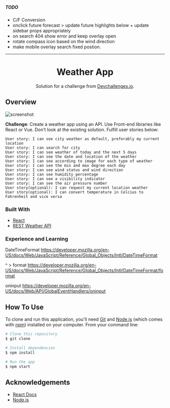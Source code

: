 ##### TODO

- C/F Conversion
- onclick future forecast > update future highlights below + update sidebar props appropriately
- on search 404 show error and keep overlay open
- rotate compass icon based on the wind direction
- make mobile overlay search fixed postion.

---

<h1 align="center">Weather App</h1>

<div align="center">
   Solution for a challenge from  <a href="http://devchallenges.io" target="_blank">Devchallenges.io</a>.
</div>

## Overview

![screenshot](https://user-images.githubusercontent.com/16707738/92399059-5716eb00-f132-11ea-8b14-bcacdc8ec97b.png)

**Challenge**: Create a weather app using an API. Use Front-end libraries like React or Vue. Don’t look at the existing solution. Fulfill user stories below:

    User story: I can see city weather as default, preferably my current location
    User story: I can search for city
    User story: I can see weather of today and the next 5 days
    User story: I can see the date and location of the weather
    User story: I can see according to image for each type of weather
    User story: I can see the min and max degree each day
    User story: I can see wind status and wind direction
    User story: I can see humidity percentage
    User story: I can see a visibility indicator
    User story: I can see the air pressure number
    User story(optional): I can request my current location weather
    User story(optional): I can convert temperature in Celcius to Fahrenheit and vice versa

### Built With

<!-- This section should list any major frameworks that you built your project using. Here are a few examples.-->

- [React](https://reactjs.org/)
- [REST Weather API](https://www.metaweather.com/api/)

### Experience and Learning

DateTimeFormat https://developer.mozilla.org/en-US/docs/Web/JavaScript/Reference/Global_Objects/Intl/DateTimeFormat

^ > format https://developer.mozilla.org/en-US/docs/Web/JavaScript/Reference/Global_Objects/Intl/DateTimeFormat/format

oninput https://developer.mozilla.org/en-US/docs/Web/API/GlobalEventHandlers/oninput

## How To Use

<!-- Example: -->

To clone and run this application, you'll need [Git](https://git-scm.com) and [Node.js](https://nodejs.org/en/download/) (which comes with [npm](http://npmjs.com)) installed on your computer. From your command line:

```bash
# Clone this repository
$ git clone

# Install dependencies
$ npm install

# Run the app
$ npm start
```

## Acknowledgements

<!-- This section should list any articles or add-ons/plugins that helps you to complete the project. This is optional but it will help you in the future. For example: -->

- [React Docs](https://reactjs.org/docs/getting-started.html)
- [Node.js](https://nodejs.org/)
